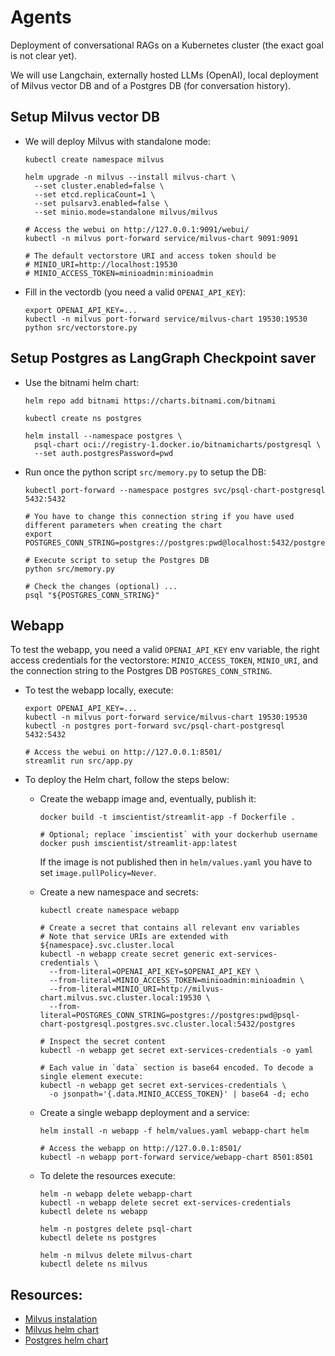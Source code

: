 # Agents

Deployment of conversational RAGs on a Kubernetes cluster (the exact goal is not clear yet).

We will use Langchain, externally hosted LLMs (OpenAI), local deployment of Milvus vector DB and of a 
Postgres DB (for conversation history).

## Setup Milvus vector DB

- We will deploy Milvus with standalone mode:
  ```shell
  kubectl create namespace milvus

  helm upgrade -n milvus --install milvus-chart \
    --set cluster.enabled=false \
    --set etcd.replicaCount=1 \
    --set pulsarv3.enabled=false \
    --set minio.mode=standalone milvus/milvus
    
  # Access the webui on http://127.0.0.1:9091/webui/
  kubectl -n milvus port-forward service/milvus-chart 9091:9091
  
  # The default vectorstore URI and access token should be 
  # MINIO_URI=http://localhost:19530
  # MINIO_ACCESS_TOKEN=minioadmin:minioadmin
  ```

- Fill in the vectordb (you need a valid `OPENAI_API_KEY`):
  ```shell
  export OPENAI_API_KEY=...
  kubectl -n milvus port-forward service/milvus-chart 19530:19530
  python src/vectorstore.py
  ```

## Setup Postgres as LangGraph Checkpoint saver

- Use the bitnami helm chart:
  ```shell
  helm repo add bitnami https://charts.bitnami.com/bitnami
  
  kubectl create ns postgres
  
  helm install --namespace postgres \
    psql-chart oci://registry-1.docker.io/bitnamicharts/postgresql \
    --set auth.postgresPassword=pwd
  ```

- Run once the python script `src/memory.py` to setup the DB:
  ```shell 
  kubectl port-forward --namespace postgres svc/psql-chart-postgresql 5432:5432
  
  # You have to change this connection string if you have used different parameters when creating the chart  
  export POSTGRES_CONN_STRING=postgres://postgres:pwd@localhost:5432/postgres
  
  # Execute script to setup the Postgres DB
  python src/memory.py
  
  # Check the changes (optional) ...
  psql "${POSTGRES_CONN_STRING}"
  ```

## Webapp

To test the webapp, you need a valid `OPENAI_API_KEY` env variable, the right access credentials for the
vectorstore: `MINIO_ACCESS_TOKEN`, `MINIO_URI`, and the connection string to the Postgres DB `POSTGRES_CONN_STRING`.

- To test the webapp locally, execute:
  ```shell
  export OPENAI_API_KEY=...
  kubectl -n milvus port-forward service/milvus-chart 19530:19530
  kubectl -n postgres port-forward svc/psql-chart-postgresql 5432:5432

  # Access the webui on http://127.0.0.1:8501/
  streamlit run src/app.py
  ```

- To deploy the Helm chart, follow the steps below:

    - Create the webapp image and, eventually, publish it:
      ```shell
      docker build -t imscientist/streamlit-app -f Dockerfile .
      
      # Optional; replace `imscientist` with your dockerhub username
      docker push imscientist/streamlit-app:latest
      ```
      If the image is not published then in `helm/values.yaml` you have to set `image.pullPolicy=Never`.

    - Create a new namespace and secrets:
      ```shell
      kubectl create namespace webapp
      
      # Create a secret that contains all relevant env variables
      # Note that service URIs are extended with ${namespace}.svc.cluster.local
      kubectl -n webapp create secret generic ext-services-credentials \
        --from-literal=OPENAI_API_KEY=$OPENAI_API_KEY \
        --from-literal=MINIO_ACCESS_TOKEN=minioadmin:minioadmin \
        --from-literal=MINIO_URI=http://milvus-chart.milvus.svc.cluster.local:19530 \
        --from-literal=POSTGRES_CONN_STRING=postgres://postgres:pwd@psql-chart-postgresql.postgres.svc.cluster.local:5432/postgres
 
      # Inspect the secret content
      kubectl -n webapp get secret ext-services-credentials -o yaml
    
      # Each value in `data` section is base64 encoded. To decode a single element execute:
      kubectl -n webapp get secret ext-services-credentials \
        -o jsonpath='{.data.MINIO_ACCESS_TOKEN}' | base64 -d; echo
      ```

    - Create a single webapp deployment and a service:
      ```shell
      helm install -n webapp -f helm/values.yaml webapp-chart helm
  
      # Access the webapp on http://127.0.0.1:8501/
      kubectl -n webapp port-forward service/webapp-chart 8501:8501
      ```

    - To delete the resources execute:
      ```shell
      helm -n webapp delete webapp-chart
      kubectl -n webapp delete secret ext-services-credentials
      kubectl delete ns webapp
      
      helm -n postgres delete psql-chart
      kubectl delete ns postgres
      
      helm -n milvus delete milvus-chart
      kubectl delete ns milvus
      ```

## Resources:

- [Milvus instalation](https://milvus.io/docs/install_cluster-helm.md)
- [Milvus helm chart](https://github.com/zilliztech/milvus-helm/tree/master/charts/milvus)
- [Postgres helm chart](https://github.com/bitnami/charts/tree/main/bitnami/postgresql)
